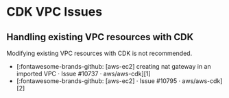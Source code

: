 CDK VPC Issues
===

Handling existing VPC resources with CDK
---

Modifying existing VPC resources with CDK is not recommended.

- [:fontawesome-brands-github: [aws-ec2] creating nat gateway in an imported VPC
    · Issue #10737 · aws/aws-cdk][1]
- [:fontawesome-brands-github: [aws-ec2] · Issue #10795 · aws/aws-cdk][2]

<!-- Links -->


